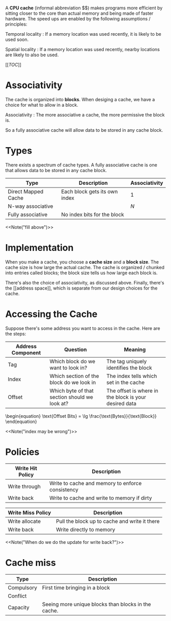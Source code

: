 A **CPU cache** (informal abbreviation $$) makes programs more efficient by sitting closer to the core than actual memory and being made of faster hardware. The speed ups are enabled by the following assumptions / principles:

Temporal locality
: If a memory location was used recently, it is likely to be used soon.

Spatial locality
: If a memory location was used recently, nearby locations are likely to also be used.

[[_TOC_]]

# Associativity

The cache is organized into **blocks**. When desiging a cache, we have a choice for what to allow in a block. 

Associativity
: The more associative a cache, the more permissive the block is.

So a fully associative cache will allow data to be stored in any cache block.

# Types

There exists a spectrum of cache types. A fully associative cache is one that allows data to be stored in any cache block.

|Type|Description|Associativity|
|----|-----------|--------------|
|Direct Mapped Cache|Each block gets its own index|1|
|N-way associative||$N$|
|Fully associative|No index bits for the block||

<<Note("fill above")>>


# Implementation

When you make a cache, you choose a **cache size** and a **block size**. The cache size is how large the actual cache. The cache is organized / chunked into entries called blocks; the block size tells us how large each block is.


There's also the choice of associativity, as discussed above. Finally, there's the [[address space]], which is separate from our design choices for the cache. 

# Accessing the Cache

Suppose there's some address you want to access in the cache. Here are the steps:

|Address Component|Question|Meaning|
|-----------------|-------|--------|
|Tag|Which block do we want to look in?|The tag uniquely identifies the block|
|Index|Which section of the block do we look in|The index tells which set in the cache|
|Offset|Which byte of that section should we look at?|The offset is where in the block is your desired data|


\begin{equation}
\text{Offset Bits} = \lg \frac{\text{Bytes}}{\text{Block}}
\end{equation}

<<Note("index may be wrong")>>


# Policies

|Write Hit Policy|Description|
|----------------|-----------|
|Write through|Write to cache and memory to enforce consistency|
|Write back|Write to cache and write to memory if dirty|

|Write Miss Policy|Description|
|----------------|-----------|
|Write allocate|Pull the block up to cache and write it there|
|Write back|Write directly to memory|

<<Note("When do we do the update for write back?")>>

# Cache miss


|Type|Description|
|----|-----------|
|Compulsory|First time bringing in a block|
|Conflict||
|Capacity|Seeing more unique blocks than blocks in the cache.|